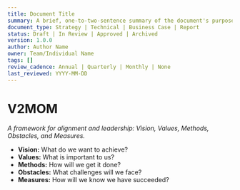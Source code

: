 ```yaml
---
title: Document Title
summary: A brief, one-to-two-sentence summary of the document's purpose and content.
document_type: Strategy | Technical | Business Case | Report
status: Draft | In Review | Approved | Archived
version: 1.0.0
author: Author Name
owner: Team/Individual Name
tags: []
review_cadence: Annual | Quarterly | Monthly | None
last_reviewed: YYYY-MM-DD
---
```

# V2MOM

*A framework for alignment and leadership: Vision, Values, Methods, Obstacles, and Measures.*

- **Vision:** What do we want to achieve?
- **Values:** What is important to us?
- **Methods:** How will we get it done?
- **Obstacles:** What challenges will we face?
- **Measures:** How will we know we have succeeded?
